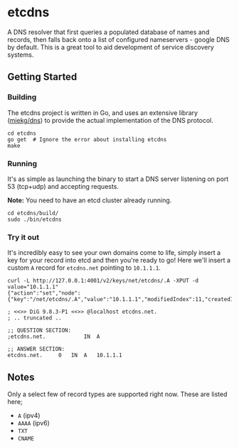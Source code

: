 
etcdns
======

A DNS resolver that first queries a populated database of names and records, then falls back onto a list of configured nameservers - google DNS by default. This is a great tool to aid development of service discovery systems.

## Getting Started

### Building

The etcdns project is written in Go, and uses an extensive library ([miekg/dns](https://github.com/miekg/dns)) to provide the actual implementation of the DNS protocol.

````shell
cd etcdns
go get  # Ignore the error about installing etcdns
make
````

### Running

It's as simple as launching the binary to start a DNS server listening on port 53 (tcp+udp) and accepting requests.

**Note:** You need to have an etcd cluster already running.

````shell
cd etcdns/build/
sudo ./bin/etcdns
````

### Try it out

It's incredibly easy to see your own domains come to life, simply insert a key for your record into etcd and then you're ready to go! Here we'll insert a custom `A` record for `etcdns.net` pointing to `10.1.1.1`.

````shell
curl -L http://127.0.0.1:4001/v2/keys/net/etcdns/.A -XPUT -d value="10.1.1.1"
{"action":"set","node":{"key":"/net/etcdns/.A","value":"10.1.1.1","modifiedIndex":11,"createdIndex":11}}
````

````shell
; <<>> DiG 9.8.3-P1 <<>> @localhost etcdns.net.
; .. truncated ..

;; QUESTION SECTION:
;etcdns.net.            IN  A

;; ANSWER SECTION:
etcdns.net.     0   IN  A   10.1.1.1
````

## Notes

Only a select few of record types are supported right now. These are listed here;

- `A` (ipv4)
- `AAAA` (ipv6)
- `TXT`
- `CNAME`
